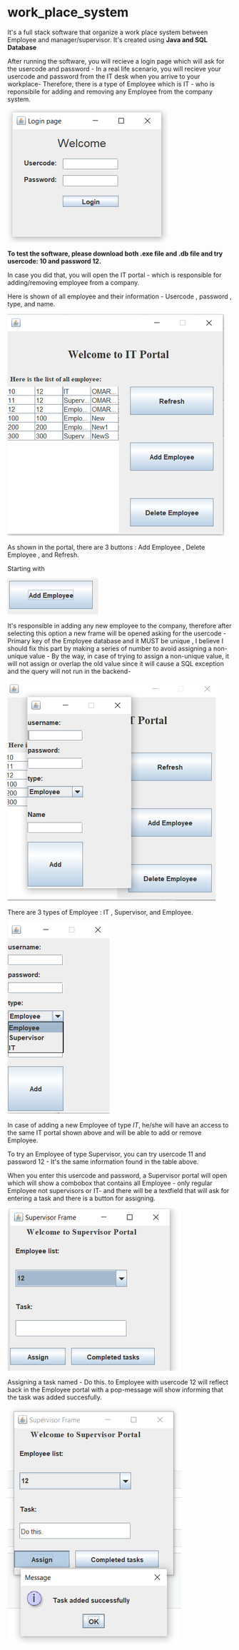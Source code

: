 # work_place_system
It's a full stack software that organize a work place system between Employee and manager/supervisor.
It's created using **Java and SQL Database**

After running the software, you will recieve a login page which will ask for the usercode and password - In a real life scenario, you will recieve your usercode and password from the IT desk when you arrive to your workplace- Therefore, there is a type of Employee which is IT - who is reponsibile for adding and removing any Employee from the company system.

![Login](login.png)


**To test the software, please download both .exe file and .db file and try usercode: 10 and password 12.**

In case you did that, you will open the IT portal - which is responsible for adding/removing employee from a company.

Here is shown of all employee and their information - Usercode , password , type, and name. 

![IT_PORTAL](IT_PORTAL.png)

As shown in the portal, there are 3 buttons : Add Employee , Delete Employee , and Refresh.

Starting with

![ADD_BUTTON](ADD_BUTTON.png)

It's responsible in adding any new employee to the company, therefore after selecting this option a new frame will be opened asking for the usercode - Primary key of the Employee database and it MUST be unique , I believe I should fix this part by making a series of number to avoid assigning a non-unique value - By the way, in case of trying to assign a non-unique value, it will not assign or overlap the old value since it will cause a SQL exception and the query will not run in the backend- 

![ADD_FRAME](ADD_FRAME.png)

There are 3 types of Employee : IT , Supervisor, and Employee.

![EMPLOYEE_TYPES](TYPES_EMPLOYEE.png)

In case of adding a new Employee of type *IT*, he/she will have an access to the same IT portal shown above and will be able to add or remove Employee.


To try an Employee of type Supervisor, you can try usercode 11 and password 12 - It's the same information found in the table above.

When you enter this usercode and password, a Supervisor portal will open which will show a combobox that contains all Employee - only regular Employee not supervisors or IT- and there will be a textfield that will ask for entering a task and there is a button for assigning. 

![SUP_PORTAL](SUP_PORTAL.png)


Assigning a task named - Do this. to Employee with usercode 12 will reflect back in the Employee portal with a pop-message will show informing that the task was added succesfully.

![ASSIGN_TASN](ASSIGN_TASK.png)





